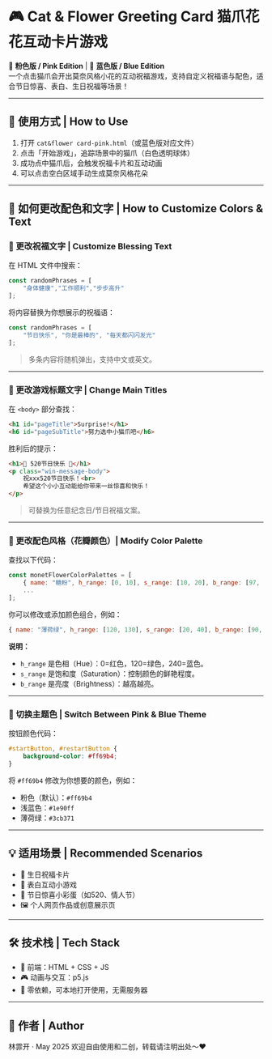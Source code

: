 # 🎮 Cat & Flower Greeting Card 猫爪花花互动卡片游戏

🌸 **粉色版 / Pink Edition** | 🔵 **蓝色版 / Blue Edition**  
一个点击猫爪会开出莫奈风格小花的互动祝福游戏，支持自定义祝福语与配色，适合节日惊喜、表白、生日祝福等场景！

---

## 🧩 使用方式 | How to Use

1. 打开 `cat&flower card-pink.html`（或蓝色版对应文件）  
2. 点击「开始游戏」，追踪场景中的猫爪（白色透明球体）  
3. 成功点中猫爪后，会触发祝福卡片和互动动画  
4. 可以点击空白区域手动生成莫奈风格花朵

---

## 🎨 如何更改配色和文字 | How to Customize Colors & Text

### 🌸 更改祝福文字 | Customize Blessing Text

在 HTML 文件中搜索：

```js
const randomPhrases = [
    "身体健康","工作顺利","步步高升"       
];
````

将内容替换为你想展示的祝福语：

```js
const randomPhrases = [
    "节日快乐", "你是最棒的", "每天都闪闪发光"
];
```

> 多条内容将随机弹出，支持中文或英文。

---

### 🎯 更改游戏标题文字 | Change Main Titles

在 `<body>` 部分查找：

```html
<h1 id="pageTitle">Surprise!</h1>
<h6 id="pageSubTitle">努力选中小猫爪吧</h6>
```

胜利后的提示：

```html
<h1>🎂 520节日快乐 🎉</h1>
<p class="win-message-body">
    祝xxx520节日快乐！<br>
    希望这个小小互动能给你带来一丝惊喜和快乐！
</p>
```

> 可替换为任意纪念日/节日祝福文案。

---

### 🧁 更改配色风格（花瓣颜色）| Modify Color Palette

查找以下代码：

```js
const monetFlowerColorPalettes = [
    { name: "糖粉", h_range: [0, 10], s_range: [10, 20], b_range: [97, 100] },
    ...
];
```

你可以修改或添加颜色组合，例如：

```js
{ name: "薄荷绿", h_range: [120, 130], s_range: [20, 40], b_range: [90, 100] }
```

**说明：**

* `h_range` 是色相（Hue）：0=红色，120=绿色，240=蓝色。
* `s_range` 是饱和度（Saturation）：控制颜色的鲜艳程度。
* `b_range` 是亮度（Brightness）：越高越亮。

---

### 🎀 切换主题色 | Switch Between Pink & Blue Theme

按钮颜色代码：

```css
#startButton, #restartButton {
    background-color: #ff69b4;
}
```

将 `#ff69b4` 修改为你想要的颜色，例如：

* 粉色（默认）：`#ff69b4`
* 浅蓝色：`#1e90ff`
* 薄荷绿：`#3cb371`

---

## 💡 适用场景 | Recommended Scenarios

* 🎂 生日祝福卡片
* 💌 表白互动小游戏
* 🌸 节日惊喜小彩蛋（如520、情人节）
* 🖼️ 个人网页作品或创意展示页

---

## 🛠 技术栈 | Tech Stack

* 🎨 前端：HTML + CSS + JS
* 🎮 动画与交互：p5.js
* 🎁 零依赖，可本地打开使用，无需服务器

---

## 🐾 作者 | Author

林霏开 · May 2025
欢迎自由使用和二创，转载请注明出处～❤️
